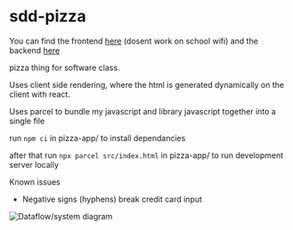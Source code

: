 # sdd-pizza

You can find the frontend [here](https://sdd-pizza.netlify.app/) (dosent work on school wifi) and the backend [here](https://pizza-db.herokuapp.com/query)

pizza thing for software class.

Uses client side rendering, where the html is generated dynamically on the client with react.

Uses parcel to bundle my javascript and library javascript together into a single file

run `npm ci` in pizza-app/ to install dependancies

after that run `npx parcel src/index.html` in pizza-app/ to run development server locally

Known issues
 - Negative signs (hyphens) break credit card input


 ![Dataflow/system diagram](./dataflow.png)
